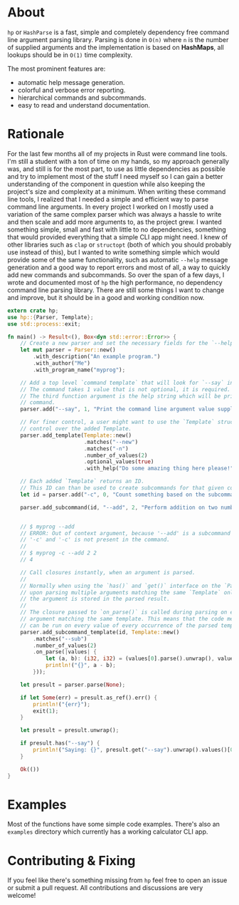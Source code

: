 
# About
`hp` or `HashParse` is a fast, simple and completely dependency free command line argument parsing library. Parsing is done in `O(n)` where `n` is the number of supplied arguments and the implementation is based on **HashMaps**, all lookups should be in `O(1)` time complexity.

The most prominent features are:
- automatic help message generation.
- colorful and verbose error reporting.
- hierarchical commands and subcommands.
- easy to read and understand documentation.

# Rationale
For the last few months all of my projects in Rust were command line tools. I'm still a student with a ton of time on my hands, so my approach generally was, and still is for the most part, to use as little dependencies as possible and try to implement most of the stuff I need myself so I can gain a better understanding of the component in question while also keeping the project's size and complexity at a minimum. When writing these command line tools, I realized that I needed a simple and efficient way to parse command line arguments. In every project I worked on I mostly used a variation of the same complex parser which was always a hassle to write and then scale and add more arguments to, as the project grew. I wanted something simple, small and fast with little to no dependencies, something that would provided everything that a simple CLI app might need. I knew of other libraries such as `clap` or `structopt` (both of which you should probably use instead of this), but I wanted to write something simple which would provide some of the same functionality, such as automatic `--help` message generation and a good way to report errors and most of all, a way to quickly add new commands and subcommands. So over the span of a few days, I wrote and documented most of `hp` the high performance, no dependency command line parsing library. There are still some things I want to change and improve, but it should be in a good and working condition now.

```rust
extern crate hp;
use hp::{Parser, Template};
use std::process::exit;

fn main() -> Result<(), Box<dyn std::error::Error>> {
    // Create a new parser and set the necessary fields for the `--help` command.
    let mut parser = Parser::new()
        .with_description("An example program.")
        .with_author("Me")
        .with_program_name("myprog");

    // Add a top level `command template` that will look for `--say` in the command line arguments.
    // The command takes 1 value that is not optional, it is required.
    // The third function argument is the help string which will be printed by the `--help`
    // command.
    parser.add("--say", 1, "Print the command line argument value supplied.");

    // For finer control, a user might want to use the `Template` structure for a better
    // control over the added Template.
    parser.add_template(Template::new()
                        .matches("--new")
                        .matches("-n")
                        .number_of_values(2)
                        .optional_values(true)
                        .with_help("Do some amazing thing here please!"));

    // Each added `Template` returns an ID.
    // This ID can than be used to create subcommands for that given command.
    let id = parser.add("-c", 0, "Count something based on the subcommands supplied.");

    parser.add_subcommand(id, "--add", 2, "Perform addition on two numbers.");


    // $ myprog --add
    // ERROR: Out of context argument, because '--add' is a subcommand of
    // '-c' and '-c' is not present in the command.
    //
    // $ myprog -c --add 2 2
    // 4

    // Call closures instantly, when an argument is parsed.
    //
    // Normally when using the `has()` and `get()` interface on the `ParsedAruguments` struct,
    // upon parsing multiple arguments matching the same `Template` only the last instance of
    // the argument is stored in the parsed result.
    //
    // The closure passed to `on_parse()` is called during parsing on every instance of the
    // argument matching the same template. This means that the code meant for that template
    // can be run on every value of every occurrence of the parsed template.
    parser.add_subcommand_template(id, Template::new()
        .matches("--sub")
        .number_of_values(2)
        .on_parse(|values| {
            let (a, b): (i32, i32) = (values[0].parse().unwrap(), values[1].parse().unwrap());
            println!("{}", a - b);
        }));

    let presult = parser.parse(None);

    if let Some(err) = presult.as_ref().err() {
        println!("{err}");
        exit(1);
    }

    let presult = presult.unwrap();

    if presult.has("--say") {
        println!("Saying: {}", presult.get("--say").unwrap().values()[0]);
    }

    Ok(())
}
```

# Examples
Most of the functions have some simple code examples. There's also an `examples` directory which currently has a working calculator CLI app.

# Contributing & Fixing
If you feel like there's something missing from `hp` feel free to open an issue or submit a pull request. All contributions and discussions are very welcome!

